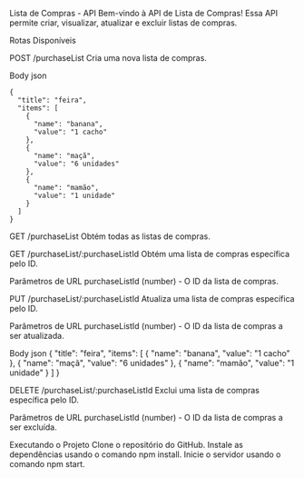 Lista de Compras - API
Bem-vindo à API de Lista de Compras! Essa API permite criar, visualizar, atualizar e excluir listas de compras.

Rotas Disponíveis


POST /purchaseList
Cria uma nova lista de compras.


Body
json
```
{
  "title": "feira",
  "items": [
    {
      "name": "banana",
      "value": "1 cacho"
    },
    {
      "name": "maçã",
      "value": "6 unidades"
    },
    {
      "name": "mamão",
      "value": "1 unidade"
    }
  ]
}
```

GET /purchaseList
Obtém todas as listas de compras.


GET /purchaseList/:purchaseListId
Obtém uma lista de compras específica pelo ID.


Parâmetros de URL
purchaseListId (number) - O ID da lista de compras.


PUT /purchaseList/:purchaseListId
Atualiza uma lista de compras específica pelo ID.


Parâmetros de URL
purchaseListId (number) - O ID da lista de compras a ser atualizada.


Body
json
{
  "title": "feira",
  "items": [
    {
      "name": "banana",
      "value": "1 cacho"
    },
    {
      "name": "maçã",
      "value": "6 unidades"
    },
    {
      "name": "mamão",
      "value": "1 unidade"
    }
  ]
}


DELETE /purchaseList/:purchaseListId
Exclui uma lista de compras específica pelo ID.


Parâmetros de URL
purchaseListId (number) - O ID da lista de compras a ser excluída.


Executando o Projeto
Clone o repositório do GitHub.
Instale as dependências usando o comando npm install.
Inicie o servidor usando o comando npm start.